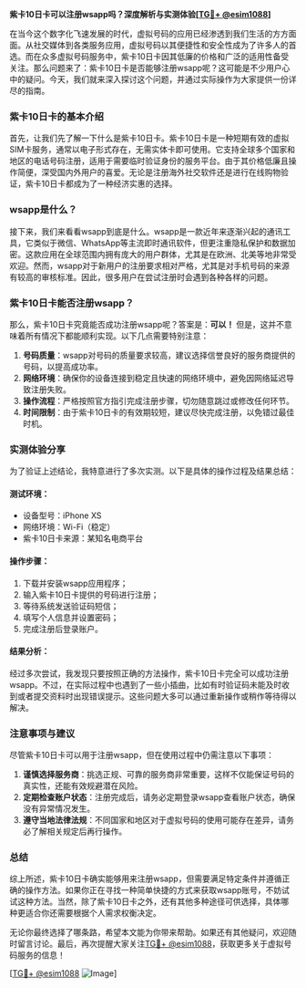 **紫卡10日卡可以注册wsapp吗？深度解析与实测体验[[TG💪+ @esim1088](https://t.me/s/esim1088)]**

在当今这个数字化飞速发展的时代，虚拟号码的应用已经渗透到我们生活的方方面面。从社交媒体到各类服务应用，虚拟号码以其便捷性和安全性成为了许多人的首选。而在众多虚拟号码服务中，紫卡10日卡因其低廉的价格和广泛的适用性备受关注。那么问题来了：紫卡10日卡是否能够注册wsapp呢？这可能是不少用户心中的疑问。今天，我们就来深入探讨这个问题，并通过实际操作为大家提供一份详尽的指南。

### 紫卡10日卡的基本介绍

首先，让我们先了解一下什么是紫卡10日卡。紫卡10日卡是一种短期有效的虚拟SIM卡服务，通常以电子形式存在，无需实体卡即可使用。它支持全球多个国家和地区的电话号码注册，适用于需要临时验证身份的服务平台。由于其价格低廉且操作简便，深受国内外用户的喜爱。无论是注册海外社交软件还是进行在线购物验证，紫卡10日卡都成为了一种经济实惠的选择。

### wsapp是什么？

接下来，我们来看看wsapp到底是什么。wsapp是一款近年来逐渐兴起的通讯工具，它类似于微信、WhatsApp等主流即时通讯软件，但更注重隐私保护和数据加密。这款应用在全球范围内拥有庞大的用户群体，尤其是在欧洲、北美等地非常受欢迎。然而，wsapp对于新用户的注册要求相对严格，尤其是对手机号码的来源有较高的审核标准。因此，很多用户在尝试注册时会遇到各种各样的问题。

### 紫卡10日卡能否注册wsapp？

那么，紫卡10日卡究竟能否成功注册wsapp呢？答案是：**可以！** 但是，这并不意味着所有情况下都能顺利实现。以下几点需要特别注意：

1. **号码质量**：wsapp对号码的质量要求较高，建议选择信誉良好的服务商提供的号码，以提高成功率。
2. **网络环境**：确保你的设备连接到稳定且快速的网络环境中，避免因网络延迟导致注册失败。
3. **操作流程**：严格按照官方指引完成注册步骤，切勿随意跳过或修改任何环节。
4. **时间限制**：由于紫卡10日卡的有效期较短，建议尽快完成注册，以免错过最佳时机。

### 实测体验分享

为了验证上述结论，我特意进行了多次实测。以下是具体的操作过程及结果总结：

#### 测试环境：
- 设备型号：iPhone XS
- 网络环境：Wi-Fi（稳定）
- 紫卡10日卡来源：某知名电商平台

#### 操作步骤：
1. 下载并安装wsapp应用程序；
2. 输入紫卡10日卡提供的号码进行注册；
3. 等待系统发送验证码短信；
4. 填写个人信息并设置密码；
5. 完成注册后登录账户。

#### 结果分析：
经过多次尝试，我发现只要按照正确的方法操作，紫卡10日卡完全可以成功注册wsapp。不过，在实际过程中也遇到了一些小插曲，比如有时验证码未能及时收到或者提交资料时出现错误提示。这些问题大多可以通过重新操作或稍作等待得以解决。

### 注意事项与建议

尽管紫卡10日卡可以用于注册wsapp，但在使用过程中仍需注意以下事项：

1. **谨慎选择服务商**：挑选正规、可靠的服务商非常重要，这样不仅能保证号码的真实性，还能有效规避潜在风险。
2. **定期检查账户状态**：注册完成后，请务必定期登录wsapp查看账户状态，确保没有异常情况发生。
3. **遵守当地法律法规**：不同国家和地区对于虚拟号码的使用可能存在差异，请务必了解相关规定后再行操作。

### 总结

综上所述，紫卡10日卡确实能够用来注册wsapp，但需要满足特定条件并遵循正确的操作方法。如果你正在寻找一种简单快捷的方式来获取wsapp账号，不妨试试这种方法。当然，除了紫卡10日卡之外，还有其他多种途径可供选择，具体哪种更适合你还需要根据个人需求权衡决定。

无论你最终选择了哪条路，希望本文能为你带来帮助。如果还有其他疑问，欢迎随时留言讨论。最后，再次提醒大家关注[TG💪+ @esim1088](https://t.me/s/esim1088)，获取更多关于虚拟号码服务的信息！

[[TG💪+ @esim1088](https://t.me/s/esim1088) ![Image](https://i.postimg.cc/4NQfJmqS/Snipaste-2025-05-13-00-14-12.png)]